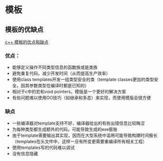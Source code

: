 # 模板

## 模板的优缺点
[c++ 模板的优点和缺点](http://blog.csdn.net/is2120/article/details/6952039)

### 优点：
* 能够定义操作不同类型信息的函数族或是类族
* 避免重复代码，减少开发时间（从而提高生产效率）
* 使用class templates开发一组类型安全的类（template classes更加的类型安全，因其参数类型在编译时都是已知的）
* 相对于c中的宏和void pointers，模版是一个更好的解决方案
* 有些问题难以使用OO技巧（如继承和多态）来实现，而使用模版会很方便

### 缺点
* 一些编译器对template支持不好，编译器给出的有些出错信息比较晦涩
* 为每种类型都生成额外的代码，可能导致生成的exe膨胀
* 由于template需要输出其实现，因而在大型系统中滥用可能导致构建时间极长（templates在头文件中，这样一旦有所变更需要重编译所有相关工程）
* 使用templates写的代码难以调试
* 没有信息隐藏
